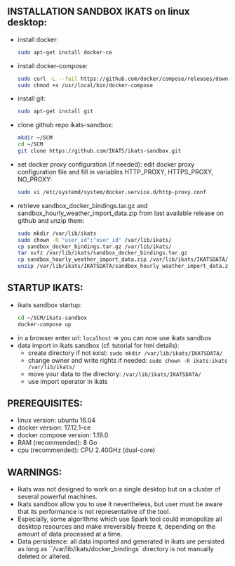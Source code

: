 INSTALLATION SANDBOX IKATS on linux desktop:
------------------------------------------------------------

* install docker:
  ```bash
  sudo apt-get install docker-ce
  ```
* install docker-compose:
  ```bash
  sudo curl -L --fail https://github.com/docker/compose/releases/download/1.19.0/run.sh -o /usr/local/bin/docker-compose
  sudo chmod +x /usr/local/bin/docker-compose
  ```
* install git:
  ```bash
  sudo apt-get install git
  ```
* clone github repo ikats-sandbox:
  ```bash
  mkdir ~/SCM
  cd ~/SCM
  git clone https://github.com/IKATS/ikats-sandbox.git
  ```
* set docker proxy configuration (if needed):
  edit docker proxy configuration file and fill in variables HTTP_PROXY, HTTPS_PROXY, NO_PROXY:
  ```bash
  sudo vi /etc/systemd/system/docker.service.d/http-proxy.conf
  ```
* retrieve sandbox_docker_bindings.tar.gz and sandbox_hourly_weather_import_data.zip from last available release on github and unzip them:
  ```bash
  sudo mkdir /var/lib/ikats
  sudo chown -R "user_id":"user_id" /var/lib/ikats/
  cp sandbox_docker_bindings.tar.gz /var/lib/ikats/
  tar xvfz /var/lib/ikats/sandbox_docker_bindings.tar.gz
  cp sandbox_hourly_weather_import_data.zip /var/lib/ikats/IKATSDATA/
  unzip /var/lib/ikats/IKATSDATA/sandbox_hourly_weather_import_data.zip
  ```


STARTUP IKATS:
--------------

* ikats sandbox startup:
  ```bash
  cd ~/SCM/ikats-sandbox
  docker-compose up
  ```
* in a browser enter url: `localhost` => you can now use ikats sandbox
* data import in ikats sandbox (cf. tutorial for hmi details):
  * create directory if not exist: ```sudo mkdir /var/lib/ikats/IKATSDATA/```
  * change owner and write rights if needed: ```sudo chown -R ikats:ikats /var/lib/ikats/```
  * move your data to the directory: ```/var/lib/ikats/IKATSDATA/```
  * use import operator in ikats


PREREQUISITES:
--------------

* linux version: ubuntu 16.04
* docker version: 17.12.1-ce
* docker compose version: 1.19.0
* RAM (recommended): 8 Go
* cpu (recommended): CPU 2.40GHz (dual-core)


WARNINGS:
---------

* Ikats was not designed to work on a single desktop but on a cluster of several powerful machines.
* Ikats sandbox allow you to use it nevertheless, but user must be aware that its performance is not representative of the tool.
* Especially, some algorithms which use Spark tool could monopolize all desktop resources and make irreversibly freeze it, depending on the amount of data processed at a time.
* Data persistence: all data imported and generated in ikats are persisted as long as ``/var/lib/ikats/docker_bindings` directory is not manually deleted or altered.
